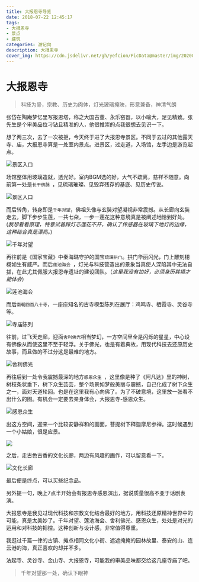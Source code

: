 ```yaml
---
title: 大报恩寺导览
date: 2018-07-22 12:45:17
tags:
- 大报恩寺
- 景点
- 建筑
categories: 游记向
description: 大报恩寺
cover_img: https://cdn.jsdelivr.net/gh/yefcion/PicData@master/img/20200621230101.JPG
---
```


# 大报恩寺

> 科技为骨，宗教、历史为肉体，灯光玻璃掩映，形意兼备，神清气朗
>

张岱在陶庵梦忆里写报恩塔，称之大国古董、永乐窑器，以小喻大，足见精致。张先生是个审美品位刁钻且精准的人，他很推崇的点我很想去见识一下。

想了两三次，去了一次被拒，今天终于进了大报恩寺景区。不同于去过的其他露天寺、庙，大报恩寺算是一处室内景点。进景区，过走道，入场馆，左手边是游览起点。

![景区入口](https://img3.doubanio.com/view/note/l/public/p52457284.webp)

场馆整体用玻璃造就，透光好。室内BGM选的好，大气不疏离，慈祥不随意。向前第一处是`长干佛脉 `，见琉璃璀璨、见毁弃残存的基底、见历史传说。

![景区入口](https://img3.doubanio.com/view/note/l/public/p52457292.webp)



而后转角，转身即是`千年对望`，佛祖头像与玄奘对望凝视非常震撼。从长廊向玄奘走去，脚下步步生莲，一共七朵，一步一莲花这种意境真是被阐述地恰到好处。(*我想看看原理，特意试着踩灯芯莲花不开，确认了传感器在玻璃下地灯的边缘，这种结合真是漂亮。*)

![千年对望](https://img3.doubanio.com/view/note/l/public/p52457300.webp)



再往前是《国家宝藏》中秦海璐守护的国宝`琉璃拱门`。拱门华丽闪光，门上雕刻栩栩如生有威严。而后`莲池海会 `，灯光与科技营造出的景象当真使人深陷其中无法自拔，在此尤其佩服大报恩寺遗址的建设团队。（*这里我没有拍好，必须身历其境才能体会*）

![莲池海会](https://img1.doubanio.com/view/note/l/public/p52457157.webp)

而后`南朝四百八十寺`，一座座知名的古寺模型陈列在展厅：鸡鸣寺、栖霞寺、灵谷寺等。

![寺庙陈列](https://img3.doubanio.com/view/note/l/public/p52457343.webp)

往前，过飞天走廊，迎面`舍利佛光`相当梦幻，一方空间里全是闪烁的星星，中心设有佛像从而使这里不至于轻浮。关于佛光，也是有着典故，用现代科技去还原历史故事，而且做的不过分这是最难的地方。

![舍利佛光](http://pb8ci5khn.bkt.clouddn.com/blog/180722/lECADb2lfG.png)

再往后到一处令我震撼最深的地方`感恩众生 `，这里像是种了《阿凡达》里的神树，树枝条状垂下，树下众生芸芸，整个场景如梦般美丽与震撼，自己化成了树下众生之一，面对天道轮回。也是在这里我有心向佛了。为了不破意境，这里放一张看不出什么的图。有机会一定要去亲身体会，大报恩寺-感恩众生。

![感恩众生](https://img3.doubanio.com/view/note/l/public/p52457161.webp)

出这方空间，迎来一个比较安静祥和的画面，菩提树下释迦摩尼参禅。这时候遇到一个小姑娘，很是应景。

![](https://cdn.jsdelivr.net/gh/yefcion/PicData@master/img/20200621230101.JPG)

之后，走古色古香的文化长廊，两边有风趣的画作，可以留意看一下。

![文化长廊](https://cdn.jsdelivr.net/gh/yefcion/PicData@master/img/DSC_1500.jpg)

最后便是终点，可以买些纪念品。

另外提一句，晚上7点半开始会有报恩寺感恩演出，据说质量很高不亚于话剧表演。



大报恩寺是我见过现代科技和宗教文化结合最好的地方，用科技还原精神世界中的可能，真是太美妙了。千年对望、莲池海会、舍利佛光、感恩众生，处处是对光的运用和对科技的把控。这种创新与设计感，非常值得尊重。



我逛过千篇一律的古镇、摊点相同文化小街、遮遮掩掩的园林故里、泰安的山、连云港的海，真正喜欢的却并不多。

法起寺、灵谷寺、金山寺、大报恩寺，可能我的审美品味都交给这几座寺庙了吧。



> 千年对望那一处，确认下眼神


